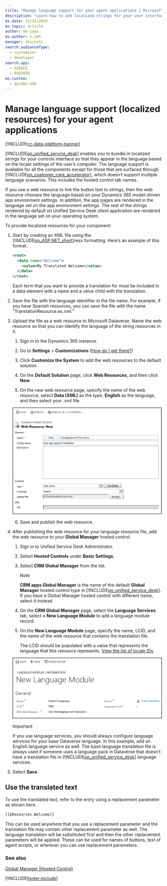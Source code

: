 ```yaml
---
title: "Manage language support for your agent applications | MicrosoftDocs"
description: "Learn how to add localized strings for your user interface controls and enable language support for your agent applications."
ms.date: 12/31/2019
ms.topic: article
author: mh-jaya
ms.author: v-jmh
manager: shujoshi
search.audienceType: 
  - customizer
  - developer
search.app: 
  - D365CE
  - D365USD
ms.custom: 
  - dyn365-USD
---
```

# Manage language support (localized resources) for your agent applications

[!INCLUDE[cc-data-platform-banner](../includes/cc-data-platform-banner.md)]

[!INCLUDE[pn_unified_service_desk](../includes/pn-unified-service-desk.md)] enables you to bundle in localized strings for your controls interface so that they appear in the language based on the locale settings of the user’s computer. The language support is available for all the components except for those that are surfaced through [!INCLUDE[pn_customer_care_accelerator](../includes/pn-customer-care-accelerator.md)], which doesn’t support multiple language scenarios. This includes the hosted control tab names.  

If you use a web resource to link the button text to strings, then the web resource chooses the language based on your Dynamics 365 model-driven app environment settings. In addition, the app pages are rendered in the language set on the app environment settings. The rest of the strings rendered by default on Unified Service Desk client application are rendered in the language set on your operating system.
  
 To provide localized resources for your component:  
  
1. Start by creating an XML file using the [!INCLUDE[pn_ASP.NET_short](../includes/pn-asp-net-short.md)]resx formatting. Here’s an example of this format.  
  
   ```xml  
   <root>  
     <data name="Welcome">  
       <value>My Translated Welcome</value>   
     </data>  
   </root>  
   ```  
  
    Each term that you want to provide a translation for must be included in a data element with a name and a value child with the translation.  
  
2. Save the file with the language identifier in the file name. For example, if you have Spanish resources, you can save the file with the name “TranslationResource.es.xml.”  
  
3. Upload the file as a web resource to Microsoft Dataverse. Name the web resource so that you can identify the language of the string resources in it.  
  
   1. Sign in to the Dynamics 365 instance.  
  
   2. Go to **Settings** > **Customizations** ([How do I get there?](../customerengagement/on-premises/basics/basics-guide.md))  
  
   3. Click **Customize the System** to add the web resources to the default solution.  
  
   4. On the **Default Solution** page, click **Web Resources**, and then click **New**.  
  
   5. On the new web resource page, specify the name of the web resource, select **Data (XML)** as the type, **English** as the language, and then select your .xml file.  
  
   ![New web resource](../unified-service-desk/media/usd-new-web-resource.PNG "New web resource")  
  
   6. Save and publish the web resource.  
  
4. After publishing the web resource for your language resource file, add the web resource to your **Global Manager** hosted control.  
  
   1. Sign in to Unified Service Desk Administrator.

   2. Select **Hosted Controls** under **Basic Settings**.  
  
   2. Select **CRM Global Manager** from the list.  
  
      > [!NOTE]
      > **CRM apps Global Manager** is the name of the default **Global Manager** hosted control type in [!INCLUDE[pn_unified_service_desk](../includes/pn-unified-service-desk.md)]. If you have a Global Manager hosted control with different name, select it instead.  
  
   3. On the **CRM Global Manager** page, select the **Language Services** tab, select **+ New Language Module** to add a language module record.  

   4. On the **New Language Module** page, specify the name, LCID, and the name of the web resource that contains the translation file.  
  
        The LCID should be populated with a value that represents the language that this resource represents. [View the list of locale IDs](https://msdn.microsoft.com/library/ms912047\(WinEmbedded.10\).aspx).  
  
   ![New language module](../unified-service-desk/media/usd-new-language-module.png "New language module")  
  
   > [!IMPORTANT]
   >  If you use language services, you should always configure language services for your base Dataverse language. In this example, add an English language service as well. The base language translation file is always used if someone uses a language pack in Dataverse that doesn’t have a translation file in [!INCLUDE[pn_unified_service_desk](../includes/pn-unified-service-desk.md)] language services.  
  
5. Select **Save**.  
  
## Use the translated text  
 To use the translated text, refer to the entry using a replacement parameter as shown here.  
  
```xml  
[[$Resources.Welcome]]  
```  
  
 This can be used anywhere that you use a replacement parameter and the translation file may contain other replacement parameter as well. The language translation will be substituted first and then the other replacement parameters will be applied. These can be used for names of buttons, text of agent scripts, or wherever you can use replacement parameters.  
  
### See also  
 [Global Manager (Hosted Control)](../unified-service-desk/global-manager-hosted-control.md)


[!INCLUDE[footer-include](../includes/footer-banner.md)]

